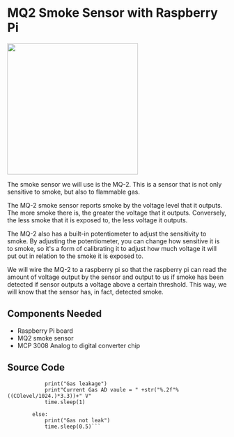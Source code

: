 # MQ2 Smoke Sensor with Raspberry Pi

<img src="https://user-images.githubusercontent.com/54172575/64233343-8941ab80-cf26-11e9-8ccd-dd93ad6914f9.jpg" width="300" />

The smoke sensor we will use is the MQ-2. This is a sensor that is not only sensitive to smoke, but also to flammable gas.

The MQ-2 smoke sensor reports smoke by the voltage level that it outputs. The more smoke there is, the greater the voltage that it outputs. Conversely, the less smoke that it is exposed to, the less voltage it outputs.

The MQ-2 also has a built-in potentiometer to adjust the sensitivity to smoke. By adjusting the potentiometer, you can change how sensitive it is to smoke, so it's a form of calibrating it to adjust how much voltage it will put out in relation to the smoke it is exposed to.

We will wire the MQ-2 to a raspberry pi so that the raspberry pi can read the amount of voltage output by the sensor and output to us if smoke has been detected if sensor outputs a voltage above a certain threshold. This way, we will know that the sensor has, in fact, detected smoke.

## Components Needed

* Raspberry Pi board
* MQ2 smoke sensor
* MCP 3008 Analog to digital converter chip

## Source Code
```if SmokeTrigger > 1.5:
            print("Gas leakage")
            print"Current Gas AD vaule = " +str("%.2f"%((COlevel/1024.)*3.3))+" V"
            time.sleep(1)
            
        else:
            print("Gas not leak")
            time.sleep(0.5)```
